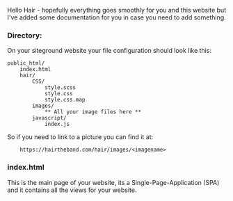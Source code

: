 Hello Hair - hopefully everything goes smoothly
 for you and this website but I've added some documentation
 for you in case you need to add something.
 

### Directory:

On your siteground website your file configuration should look
like this:

    public_html/
        index.html
        hair/
            CSS/
                style.scss
                style.css
                style.css.map
            images/
                ** All your image files here **
            javascript/
                index.js
    
So if you need to link to a picture you can find it at:
    
        https://hairtheband.com/hair/images/<imagename>
        
### index.html

This is the main page of your website, its a Single-Page-Application
(SPA) and it contains all the views for your website.
